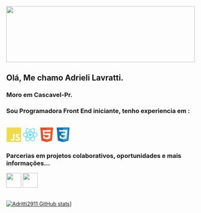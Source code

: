 <div align="center">
<img height="150" width="100%"  src="https://img.wattpad.com/b6423563443625fac55dedc44266f8455152b5c1/68747470733a2f2f73332e616d617a6f6e6177732e636f6d2f776174747061642d6d656469612d736572766963652f53746f7279496d6167652f59684a317973376d485373436e673d3d2d313130323137363037332e313639333063323564353663383463643234373731333438383030302e676966"  target="_blank" width="120" align="center" target="_blank">
</div>

<div> 
 
<h2> Olá, Me chamo Adrieli Lavratti. 
</div>

<div>
 <h3> Moro em Cascavel-Pr.
 <h3> Sou Programadora Front End iniciante, tenho experiencia em :
</div>
  
<div style="display: inline_block"><br>
  <img alt="Js" height="40" width="40" src="https://raw.githubusercontent.com/devicons/devicon/master/icons/javascript/javascript-plain.svg">
  <img alt="React" height="40" width="40" src="https://raw.githubusercontent.com/devicons/devicon/master/icons/react/react-original.svg">
  <img alt="HTML" height="40" width="40" src="https://raw.githubusercontent.com/devicons/devicon/master/icons/html5/html5-original.svg">
  <img alt="CSS" height="40" width="40" src="https://raw.githubusercontent.com/devicons/devicon/master/icons/css3/css3-original.svg">
</div>
  
<div>
 <h3>Parcerias em projetos colaborativos, oportunidades e mais informações...
</div>

<div>
  <a href="https://www.linkedin.com/in/adrielilf/" target="_blank"><img width="40" height="40" src="https://cdn-icons-png.flaticon.com/512/174/174857.png" target="_blank"></a> 
  <a href="mailto:adritti@hotmail.com"><img width="40" height="40" src="https://cdn-icons-png.flaticon.com/512/552/552486.png" target="_blank"></a>
</div>
  
<br> 
  
  [![Adritti2911 GitHub stats](https://github-readme-stats.vercel.app/api?username=Adritti2911&show_icons=true&theme=github_dark)](https://github.com/Adritti2911/github-readme-stats)]
  
  

